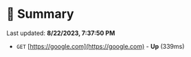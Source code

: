 # 📖 Summary
Last updated: **8/22/2023, 7:37:50 PM**

- `GET` [https://google.com](https://google.com) - **Up** (339ms)
